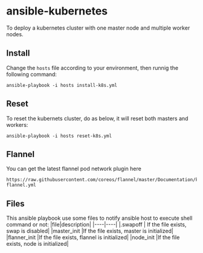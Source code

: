 # ansible-kubernetes
To deploy a kubernetes cluster with one master node and multiple worker nodes.

## Install
Change the `hosts` file according to your environment, then runnig the following command:
```
ansible-playbook -i hosts install-k8s.yml
```

## Reset
To reset the kubernets cluster, do as below, it will reset both masters and workers:
```
ansible-playbook -i hosts reset-k8s.yml
```

## Flannel
You can get the latest flannel pod network plugin here
```
https://raw.githubusercontent.com/coreos/flannel/master/Documentation/kube-flannel.yml
```

## Files
This ansible playbook use some files to notify ansible host to execute shell command or not:
|file|description|
|----|----|
|.swapoff	| If the file exists, swap is disabled|
|master_init	|If the file exists, master is initialized|
|flanner_init	|If the file exists, flannel is initialized|
|node_init	|If the file exists, node is initialized|
